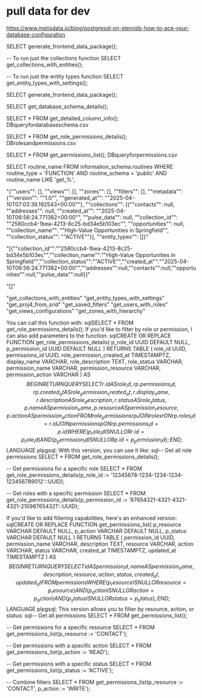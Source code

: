 # pull data for dev

https://www.metisdata.io/blog/postgresql-on-steroids-how-to-ace-your-database-configuration

SELECT generate_frontend_data_package();

-- To run just the collections function
SELECT get_collections_with_entities();

-- To run just the entity types function
SELECT get_entity_types_with_settings();

SELECT generate_frontend_data_package();

SELECT get_database_schema_details();

SELECT * FROM get_detailed_column_info();  DBqueryfordatabaseschema.csv

SELECT * FROM get_role_permissions_details();  DBrolesandpermissions.csv

SELECT * FROM get_permissions_list();  DBqueryforpermissions.csv



SELECT routine_name
FROM information_schema.routines
WHERE routine_type = 'FUNCTION'
AND routine_schema = 'public'
AND routine_name LIKE 'get_%';

"{""users"": [], ""views"": [], ""zones"": [], ""filters"": [], ""metadata"": {""version"": ""1.0"", ""generated_at"": ""2025-04-10T07:03:39.192543+00:00""}, ""collections"": [{""contacts"": null, ""addresses"": null, ""created_at"": ""2025-04-10T06:56:24.771382+00:00"", ""pulse_data"": null, ""collection_id"": ""2580ccb4-1bea-4213-8c25-bd34e5b103ec"", ""opportunities"": null, ""collection_name"": ""High-Value Opportunities in Springfield"", ""collection_status"": ""ACTIVE""}], ""entity_types"": []}"

"[{""collection_id"":""2580ccb4-1bea-4213-8c25-bd34e5b103ec"",""collection_name"":""High-Value Opportunities in Springfield"",""collection_status"":""ACTIVE"",""created_at"":""2025-04-10T06:56:24.771382+00:00"",""addresses"":null,""contacts"":null,""opportunities"":null,""pulse_data"":null}]"

"[]"

"get_collections_with_entities"
"get_entity_types_with_settings"
"get_proj4_from_srid"
"get_saved_filters"
"get_users_with_roles"
"get_views_configurations"
"get_zones_with_hierarchy"

You can call this function with:
sqlSELECT * FROM get_role_permissions_details();
If you'd like to filter by role or permission, I can also add parameters to the function:
sqlCREATE OR REPLACE FUNCTION get_role_permissions_details(
    p_role_id UUID DEFAULT NULL,
    p_permission_id UUID DEFAULT NULL
)
RETURNS TABLE (
    role_id UUID,
    permissions_id UUID,
    role_permission_created_at TIMESTAMPTZ,
    display_name VARCHAR,
    role_description TEXT,
    role_status VARCHAR,
    permission_name VARCHAR,
    permission_resource VARCHAR,
    permission_action VARCHAR
) AS $$
BEGIN
    RETURN QUERY
    SELECT 
        r.id AS role_id, 
        rp.permissions_id, 
        rp.created_at AS role_permission_created_at,
        r.display_name, 
        r.description AS role_description, 
        r.status AS role_status,
        p.name AS permission_name, 
        p.resource AS permission_resource, 
        p.action AS permission_action
    FROM 
        role_permissions rp
        JOIN roles r ON rp.roles_id = r.id
        JOIN permissions p ON rp.permissions_id = p.id
    WHERE
        (p_role_id IS NULL OR r.id = p_role_id)
        AND (p_permission_id IS NULL OR p.id = p_permission_id);
END;
$$ LANGUAGE plpgsql;
With this version, you can use it like:
sql-- Get all role permissions
SELECT * FROM get_role_permissions_details();

-- Get permissions for a specific role
SELECT * FROM get_role_permissions_details(p_role_id := '12345678-1234-1234-1234-123456789012'::UUID);

-- Get roles with a specific permission
SELECT * FROM get_role_permissions_details(p_permission_id := '87654321-4321-4321-4321-210987654321'::UUID);

If you'd like to add filtering capabilities, here's an enhanced version:
sqlCREATE OR REPLACE FUNCTION get_permissions_list(
    p_resource VARCHAR DEFAULT NULL,
    p_action VARCHAR DEFAULT NULL,
    p_status VARCHAR DEFAULT NULL
)
RETURNS TABLE (
    permission_id UUID,
    permission_name VARCHAR,
    description TEXT,
    resource VARCHAR,
    action VARCHAR,
    status VARCHAR,
    created_at TIMESTAMPTZ,
    updated_at TIMESTAMPTZ
) AS $$
BEGIN
    RETURN QUERY
    SELECT
        id AS permission_id,
        name AS permission_name,
        description,
        resource,
        action,
        status,
        created_at,
        updated_at
    FROM permissions
    WHERE
        (p_resource IS NULL OR resource = p_resource)
        AND (p_action IS NULL OR action = p_action)
        AND (p_status IS NULL OR status = p_status);
END;
$$ LANGUAGE plpgsql;
This version allows you to filter by resource, action, or status:
sql-- Get all permissions
SELECT * FROM get_permissions_list();

-- Get permissions for a specific resource
SELECT * FROM get_permissions_list(p_resource := 'CONTACT');

-- Get permissions with a specific action
SELECT * FROM get_permissions_list(p_action := 'READ');

-- Get permissions with a specific status
SELECT * FROM get_permissions_list(p_status := 'ACTIVE');

-- Combine filters
SELECT * FROM get_permissions_list(p_resource := 'CONTACT', p_action := 'WRITE');